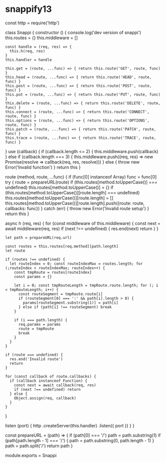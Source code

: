 # snappify13

const http = require('http')

class Snappi {
  constructor () {
    console.log('dev version of snappi')
    this.routes = {}
    this.middleware = []

    const handle = (req, res) => {
      this.h(req, res)
    }
    this.handler = handle

    this.get = (route, ...func) => { return this.route('GET', route, func) }
    this.head = (route, ...func) => { return this.route('HEAD', route, func) }
    this.post = (route, ...func) => { return this.route('POST', route, func) }
    this.put = (route, ...func) => { return this.route('PUT', route, func) }
    this.delete = (route, ...func) => { return this.route('DELETE', route, func) }
    this.connect = (route, ...func) => { return this.route('CONNECT', route, func) }
    this.options = (route, ...func) => { return this.route('OPTIONS', route, func) }
    this.patch = (route, ...func) => { return this.route('PATCH', route, func) }
    this.trace = (route, ...func) => { return this.route('TRACE', route, func) }
  }
  use (callback) {
    if (callback.length <= 2) {
      this.middleware.push(callback)
    } else if (callback.length === 3) {
      this.middleware.push((req, res) => new Promise(resolve => callback(req, res, resolve)))
    } else {
      throw new Error('Invalid function')
    }
    return this
  }

  route (method, route, ...func) {
    if (func[0] instanceof Array) func = func[0]
    try {
      route = prepareURL(route)
      if (this.routes[method.toUpperCase()] === undefined) this.routes[method.toUpperCase()] = {}
      if (this.routes[method.toUpperCase()][route.length] === undefined) this.routes[method.toUpperCase()][route.length] = []
      this.routes[method.toUpperCase()][route.length].push({route: route, callbacks: func})
    } catch (err) {
      throw new Error('Invalid route setup')
    }
    return this
  }

  async h (req, res) {
    for (const middleware of this.middleware) {
      const next = await middleware(req, res)
      if (next !== undefined) {
        res.end(next)
        return
      }
    }

    let path = prepareURL(req.url)

    const routes = this.routes[req.method][path.length]
    let route

    if (routes !== undefined) {
      let routeIndex = 0; const routeIndexMax = routes.length; for (;routeIndex < routeIndexMax; routeIndex++) {
        const tmpRoute = routes[routeIndex]
        const params = {}

        let i = 0; const tmpRouteLength = tmpRoute.route.length; for (; i < tmpRouteLength; i++) {
          const routeSegment = tmpRoute.route[i]
          if (routeSegment[0] === ':' && path[i].length > 0) {
            params[routeSegment.substring(1)] = path[i]
          } else if (path[i] !== routeSegment) break
        }

        if (i === path.length) {
          req.params = params
          route = tmpRoute
          break
        }
      }
    }

    if (route === undefined) {
      res.end('Invalid route')
      return
    }

    for (const callback of route.callbacks) {
      if (callback instanceof Function) {
        const next = await callback(req, res)
        if (next !== undefined) return
      } else {
        Object.assign(req, callback)
      }
    }
  }

  listen (port) {
    http
      .createServer(this.handler)
      .listen({ port })
  }
}

const prepareURL = (path) => {
  if (path[0] === '/') path = path.substring(1)
  if (path[path.length - 1] === '/') {
    path = path.substring(0, path.length - 1)
  }
  path = path.split('/')
  return path
}

module.exports = Snappi
